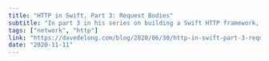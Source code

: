 ```yaml
---
title: "HTTP in Swift, Part 3: Request Bodies"
subtitle: "In part 3 in his series on building a Swift HTTP framework, Dave Delong takes a look at the body property of HTTP requests. Dave shows us how to implement a generalized body type in Swift, providing lots of code samples."
tags: ["network", "http"]
link: "https://davedelong.com/blog/2020/06/30/http-in-swift-part-3-request-bodies/"
date: "2020-11-11"
---
```

